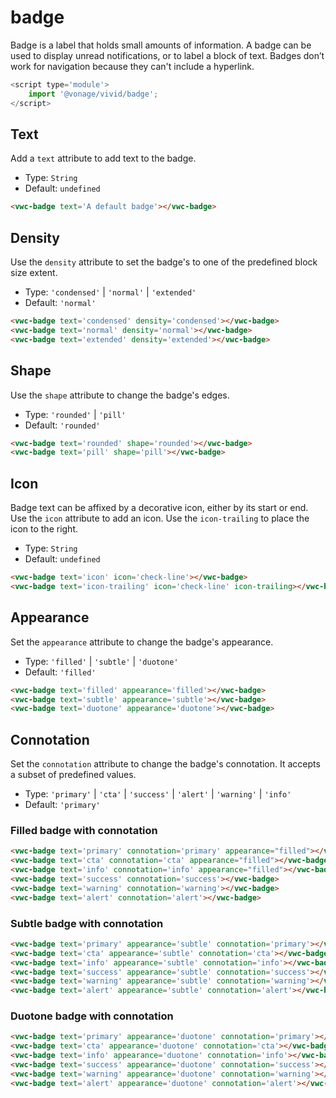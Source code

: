 # badge

Badge is a label that holds small amounts of information.
A badge can be used to display unread notifications, or to label a block of text.
Badges don’t work for navigation because they can't include a hyperlink.

```js
<script type='module'>
    import '@vonage/vivid/badge';
</script>
```

## Text

Add a `text` attribute to add text to the badge.

- Type: `String`
- Default: `undefined`

```html
<vwc-badge text='A default badge'></vwc-badge>
```

## Density

Use the `density` attribute to set the badge's to one of the predefined block size extent.

- Type: `'condensed'` | `'normal'` | `'extended'`
- Default: `'normal'`


```html
<vwc-badge text='condensed' density='condensed'></vwc-badge>
<vwc-badge text='normal' density='normal'></vwc-badge>
<vwc-badge text='extended' density='extended'></vwc-badge>
```

## Shape

Use the `shape` attribute to change the badge's edges.

- Type: `'rounded'` | `'pill'`
- Default: `'rounded'`

```html
<vwc-badge text='rounded' shape='rounded'></vwc-badge>
<vwc-badge text='pill' shape='pill'></vwc-badge>
```

## Icon

Badge text can be affixed by a decorative icon, either by its start or end. 
Use the `icon` attribute to add an icon. Use the `icon-trailing` to place the icon to the right.

- Type: `String`
- Default: `undefined`

```html
<vwc-badge text='icon' icon='check-line'></vwc-badge>
<vwc-badge text='icon-trailing' icon='check-line' icon-trailing></vwc-badge>
```

## Appearance

Set the `appearance` attribute to change the badge's appearance.

- Type: `'filled'` | `'subtle'` | `'duotone'`
- Default: `'filled'`

```html
<vwc-badge text='filled' appearance='filled'></vwc-badge>
<vwc-badge text='subtle' appearance='subtle'></vwc-badge>
<vwc-badge text='duotone' appearance='duotone'></vwc-badge>
```

## Connotation

Set the `connotation` attribute to change the badge's connotation.
It accepts a subset of predefined values.

- Type: `'primary'` | `'cta'` | `'success'` | `'alert'` | `'warning'` | `'info'`
- Default: `'primary'`

### Filled badge with connotation

```html
<vwc-badge text='primary' connotation='primary' appearance="filled"></vwc-badge>
<vwc-badge text='cta' connotation='cta' appearance="filled"></vwc-badge>
<vwc-badge text='info' connotation='info' appearance="filled"></vwc-badge>
<vwc-badge text='success' connotation='success'></vwc-badge>
<vwc-badge text='warning' connotation='warning'></vwc-badge>
<vwc-badge text='alert' connotation='alert'></vwc-badge>
```

### Subtle badge with connotation

```html
<vwc-badge text='primary' appearance='subtle' connotation='primary'></vwc-badge>
<vwc-badge text='cta' appearance='subtle' connotation='cta'></vwc-badge>
<vwc-badge text='info' appearance='subtle' connotation='info'></vwc-badge>
<vwc-badge text='success' appearance='subtle' connotation='success'></vwc-badge>
<vwc-badge text='warning' appearance='subtle' connotation='warning'></vwc-badge>
<vwc-badge text='alert' appearance='subtle' connotation='alert'></vwc-badge>
```

### Duotone badge with connotation

```html
<vwc-badge text='primary' appearance='duotone' connotation='primary'></vwc-badge>
<vwc-badge text='cta' appearance='duotone' connotation='cta'></vwc-badge>
<vwc-badge text='info' appearance='duotone' connotation='info'></vwc-badge>
<vwc-badge text='success' appearance='duotone' connotation='success'></vwc-badge>
<vwc-badge text='warning' appearance='duotone' connotation='warning'></vwc-badge>
<vwc-badge text='alert' appearance='duotone' connotation='alert'></vwc-badge>
```

